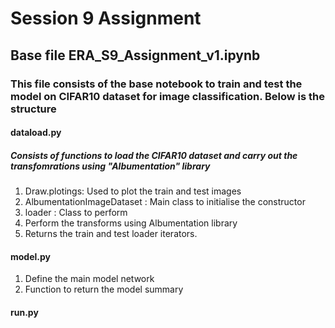 # Session 9 Assignment
## Base file ERA_S9_Assignment_v1.ipynb
### This file consists of the base notebook to train and test the model on CIFAR10 dataset for image classification. Below is the structure

#### dataload.py  
##### Consists of functions to load the CIFAR10 dataset and carry out the transfomrations using "Albumentation" library
1. Draw.plotings: Used to plot the train and test images
2. AlbumentationImageDataset : Main class to initialise the constructor
3. loader :  Class to perform
4. Perform the transforms using Albumentation library
5. Returns the train and test loader iterators.

#### model.py 
1. Define the main model network
2. Function to return the model summary



#### run.py


